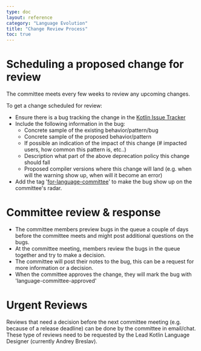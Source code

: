 ```yaml
---
type: doc
layout: reference
category: "Language Evolution"
title: "Change Review Process"
toc: true
---
```


# Scheduling a proposed change for review

The committee meets every few weeks to review any upcoming changes.

To get a change scheduled for review:

*   Ensure there is a bug tracking the change in the
    [Kotlin Issue Tracker](https://youtrack.jetbrains.com/issues/KT)
*   Include the following information in the bug:
    *   Concrete sample of the existing behavior/pattern/bug
    *   Concrete sample of the proposed behavior/pattern
    *   If possible an indication of the impact of this change
        (# impacted users, how common this pattern is, etc..)
    *   Description what part of the above deprecation policy this
        change should fall
    *   Proposed compiler versions where this change will land
        (e.g. when will the warning show up, when will it become an
        error)
*   Add the tag
'[for-language-committee](https://youtrack.jetbrains.com/issues/KT?q=project:%20Kotlin%20tag:%20for-language-committee%20%23Unresolved)'
to make the bug show up on the committee's radar.


# Committee review & response

*   The committee members preview bugs in the queue a couple of days
    before the committee meets and might post additional questions on
    the bugs.
*   At the committee meeting, members review the bugs in the queue
    together and try to make a decision.
*   The committee will post their notes to the bug, this can be a
    request for more information or a decision.
*   When the committee approves the change, they will mark the bug
    with 'language-committee-approved'

# Urgent Reviews

Reviews that need a decision before the next committee meeting (e.g.
because of a release deadline) can be done by the committee in
email/chat. These type of reviews need to be requested by the Lead
Kotlin Language Designer (currently Andrey Breslav).
